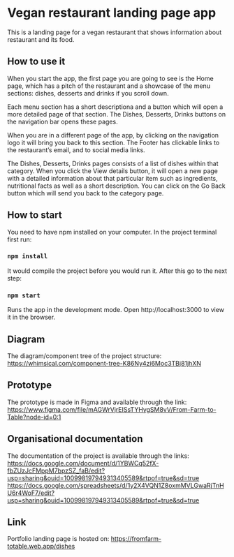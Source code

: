 # Vegan restaurant landing page app

This is a landing page for a vegan restaurant that shows information about restaurant and its food. 

## How to use it 

When you start the app, the first page you are going to see is the Home page, which has a pitch of the restaurant and a showcase of the menu sections: dishes, desserts and drinks if you scroll down. 

Each menu section has a short descriptiona and a button which will open a more detailed page of that section. The Dishes, Desserts, Drinks buttons on the navigation bar opens these pages. 

When you are in a different page of the app, by clicking on the navigation logo it will bring you back to this section. The Footer has clickable links to the restaurant’s email, and to social media links.

The Dishes, Desserts, Drinks pages consists of a list of dishes within that category. When you click the View details button, it will open a new page with a detailed information about that particular item such as ingredients, nutritional facts as well as a short description. You can click on the Go Back button which will send you back to the category page.

## How to start 

You need to have npm installed on your computer. In the project terminal first run:

### `npm install`

It would compile the project before you would run it. After this go to the next step:

### `npm start`

Runs the app in the development mode.
Open http://localhost:3000 to view it in the browser.

## Diagram

The diagram/component tree of the project structure: https://whimsical.com/component-tree-K86Ny4zi6Moc3TBj81jhXN

## Prototype

The prototype is made in Figma and available through the link: https://www.figma.com/file/mAGWrVjrEISsTYHygSM8vV/From-Farm-to-Table?node-id=0:1

## Organisational documentation

The documentation of the project is available through the links: 
https://docs.google.com/document/d/1YBWCq52fX-fbZUzJcFMppM7bpzSZ_faB/edit?usp=sharing&ouid=100998197949313405589&rtpof=true&sd=true
https://docs.google.com/spreadsheets/d/1y2X4VQN1Z8oxmMVLGwaRjTnHU6r4WoF7/edit?usp=sharing&ouid=100998197949313405589&rtpof=true&sd=true

## Link

Portfolio landing page is hosted on: https://fromfarm-totable.web.app/dishes
